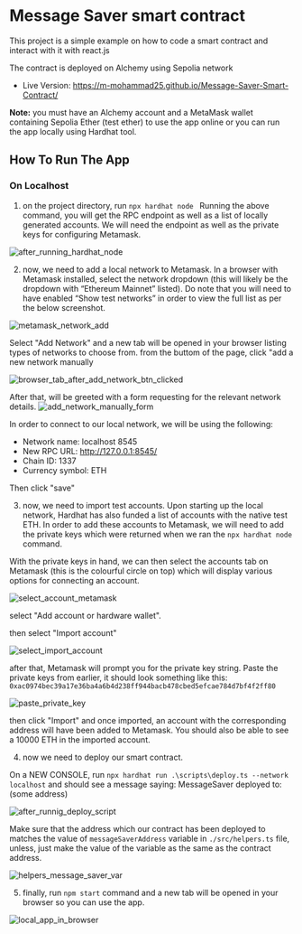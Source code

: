 # Message Saver smart contract

This project is a simple example on how to code a smart contract and interact with it with react.js

The contract is deployed on Alchemy using Sepolia network

- Live Version: https://m-mohammad25.github.io/Message-Saver-Smart-Contract/

<b>Note:</b> you must have an Alchemy account and a MetaMask wallet containing Sepolia Ether (test ether) to use the app online
or you can run the app locally using Hardhat tool.

## How To Run The App

### On Localhost

1. on the project directory, run `npx hardhat node `
   Running the above command, you will get the RPC endpoint as well as a list of locally generated accounts. We will need the endpoint as well as the private keys for configuring Metamask.

![after_running_hardhat_node](./readme_imgs/after_running_hardat_node.png)

2. now, we need to add a local network to Metamask. In a browser with Metamask installed, select the network dropdown (this will likely be the dropdown with “Ethereum Mainnet” listed). Do note that you will need to have enabled “Show test networks” in order to view the full list as per the below screenshot.

![metamask_network_add](./readme_imgs/metmask_network_add.png)

Select "Add Network" and a new tab will be opened in your browser listing types of networks to choose from.
from the buttom of the page, click "add a new network manually

![browser_tab_after_add_network_btn_clicked](./readme_imgs/browser_tab_after_add_network_btn_clicked.png)

After that, will be greeted with a form requesting for the relevant network details.
![add_network_manually_form](./readme_imgs/add_network_manually_form.png)

In order to connect to our local network, we will be using the following:

- Network name: localhost 8545
- New RPC URL: http://127.0.0.1:8545/
- Chain ID: 1337
- Currency symbol: ETH

Then click "save"

3. now, we need to import test accounts.
   Upon starting up the local network, Hardhat has also funded a list of accounts with the native test ETH. In order to add these accounts to Metamask, we will need to add the private keys which were returned when we ran the `npx hardhat node ` command.

With the private keys in hand, we can then select the accounts tab on Metamask (this is the colourful circle on top) which will display various options for connecting an account.

![select_account_metamask](./readme_imgs/select_account_metamask.png)

select "Add account or hardware wallet".

then select "Import account"

![select_import_account](./readme_imgs/select_import_account.png)

after that, Metamask will prompt you for the private key string. Paste the private keys from earlier, it should look something like this: `0xac0974bec39a17e36ba4a6b4d238ff944bacb478cbed5efcae784d7bf4f2ff80`

![paste_private_key](./readme_imgs/paste_private_key.png)

then click "Import" and once imported, an account with the corresponding address will have been added to Metamask. You should also be able to see a 10000 ETH in the imported account.

4. now we need to deploy our smart contract.

On a NEW CONSOLE, run `npx hardhat run .\scripts\deploy.ts --network localhost` and should see a message saying: MessageSaver deployed to: (some address)

![after_runnig_deploy_script](./readme_imgs/after_runnig_deploy_script.png)

Make sure that the address which our contract has been deployed to matches the value of `messageSaverAddress` variable in `./src/helpers.ts` file, unless, just make the value of the variable as the same as the contract address.

![helpers_message_saver_var](./readme_imgs/helpers_message_saver_var.png)

5. finally, run `npm start` command and a new tab will be opened in your browser so you can use the app.

![local_app_in_browser](./readme_imgs/local_app_in_browser.png)
